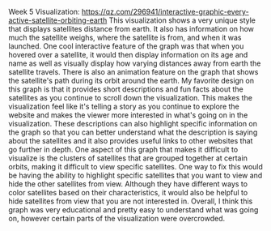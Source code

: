 Week 5
Visualization: https://qz.com/296941/interactive-graphic-every-active-satellite-orbiting-earth 
This visualization shows a very unique style that displays satellites distance from earth. It also has information on how much the satellite weighs, 
where the satellite is from, and when it was launched. One cool interactive feature of the graph was that when you hovered over a satellite, it would 
then display information on its age and name as well as visually display how varying distances away from earth the satellite travels. There is also an 
animation feature on the graph that shows the satellite's path during its orbit around the earth. My favorite design on this graph is that it provides 
short descriptions and fun facts about the satellites as you continue to scroll down the visualization. This makes the visualization feel like it's 
telling a story as you continue to explore the website and makes the viewer more interested in what's going on in the visualization. These descriptions 
can also highlight specific information on the graph so that you can better understand what the description is saying about the satellites and it also 
provides useful links to other websites that go further in depth. One aspect of this graph that makes it difficult to visualize is the clusters of 
satellites that are grouped together at certain orbits, making it difficult to view specific satellites. One way to fix this would be having the ability 
to highlight specific satellites that you want to view and hide the other satellites from view. Although they have different ways to color satellites 
based on their characteristics, it would also be helpful to hide satellites from view that you are not interested in. Overall, I think this graph was 
very educational and pretty easy to understand what was going on, however certain parts of the visualization were overcrowded.
